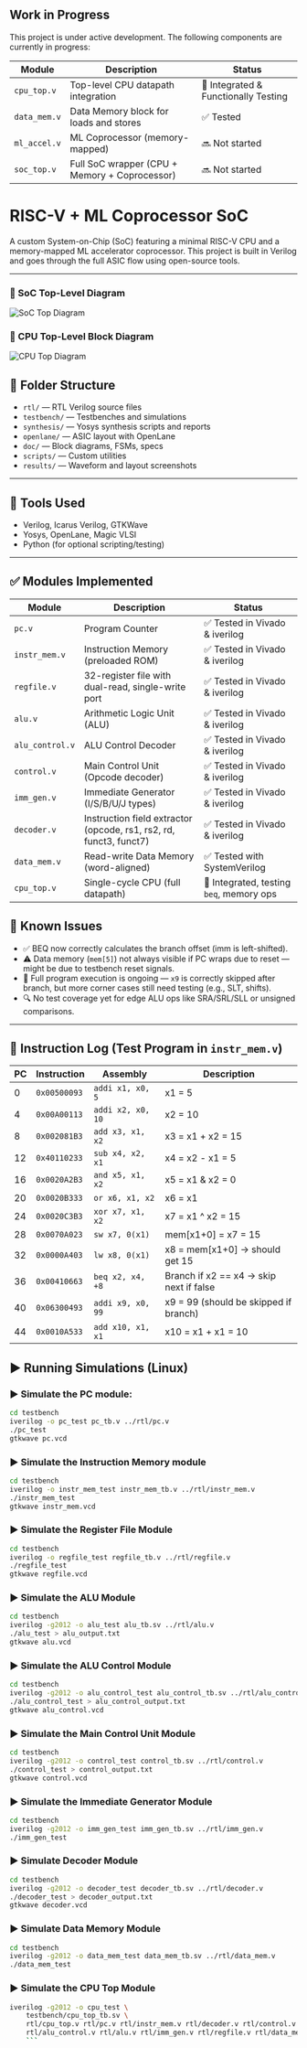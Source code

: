 ## Work in Progress
This project is under active development. The following components are currently in progress:

| Module       | Description                                   | Status         |
| ------------ | --------------------------------------------- | -------------- |
| `cpu_top.v`    | Top-level CPU datapath integration            | 🧪 Integrated & Functionally Testing     |
| `data_mem.v`  | Data Memory block for loads and stores        | ✅ Tested       |
| `ml_accel.v` | ML Coprocessor (memory-mapped)                | 🔜 Not started |
| `soc_top.v`  | Full SoC wrapper (CPU + Memory + Coprocessor) | 🔜 Not started |


# RISC-V + ML Coprocessor SoC

A custom System-on-Chip (SoC) featuring a minimal RISC-V CPU and a memory-mapped ML accelerator coprocessor. This project is built in Verilog and goes through the full ASIC flow using open-source tools.

---

### 🧩 SoC Top-Level Diagram

![SoC Top Diagram](doc/soc_top_block_diagram.png)

### 🧭 CPU Top-Level Block Diagram

![CPU Top Diagram](doc/cpu_top_block_diagram.png)

## 📁 Folder Structure

- `rtl/` — RTL Verilog source files  
- `testbench/` — Testbenches and simulations  
- `synthesis/` — Yosys synthesis scripts and reports  
- `openlane/` — ASIC layout with OpenLane  
- `doc/` — Block diagrams, FSMs, specs  
- `scripts/` — Custom utilities  
- `results/` — Waveform and layout screenshots  

---

## 🔧 Tools Used

- Verilog, Icarus Verilog, GTKWave  
- Yosys, OpenLane, Magic VLSI  
- Python (for optional scripting/testing)

---

## ✅ Modules Implemented

| Module        | Description                        | Status                           |
|---------------|------------------------------------|----------------------------------|
| `pc.v`        | Program Counter                    | ✅ Tested in Vivado & iverilog   |
| `instr_mem.v` | Instruction Memory (preloaded ROM) | ✅ Tested in Vivado & iverilog   |
| `regfile.v`   | 32-register file with dual-read, single-write port | ✅ Tested in Vivado & iverilog |
| `alu.v`    | Arithmetic Logic Unit (ALU)     | ✅ Tested in Vivado & iverilog |
| `alu_control.v` | ALU Control Decoder | ✅ Tested in Vivado & iverilog |
| `control.v` | Main Control Unit (Opcode decoder) | ✅ Tested in Vivado & iverilog |
| `imm_gen.v` | Immediate Generator (I/S/B/U/J types) | ✅ Tested in Vivado & iverilog |
| `decoder.v` | Instruction field extractor (opcode, rs1, rs2, rd, funct3, funct7) | ✅ Tested in Vivado & iverilog |
| `data_mem.v`  | Read-write Data Memory (word-aligned) | ✅ Tested with SystemVerilog    |
| `cpu_top.v`    | Single-cycle CPU (full datapath)    | 🧪 Integrated, testing `beq`, memory ops |

## 🐞 Known Issues

- ✅ BEQ now correctly calculates the branch offset (imm is left-shifted).
- ⚠️ Data memory (`mem[5]`) not always visible if PC wraps due to reset — might be due to testbench reset signals.
- 🚧 Full program execution is ongoing — `x9` is correctly skipped after branch, but more corner cases still need testing (e.g., SLT, shifts).
- 🔍 No test coverage yet for edge ALU ops like SRA/SRL/SLL or unsigned comparisons.

---

## 📜 Instruction Log (Test Program in `instr_mem.v`)

| PC  | Instruction        | Assembly         | Description                             |
|-----|--------------------|------------------|-----------------------------------------|
| 0   | `0x00500093`       | `addi x1, x0, 5` | x1 = 5                                  |
| 4   | `0x00A00113`       | `addi x2, x0, 10`| x2 = 10                                 |
| 8   | `0x002081B3`       | `add x3, x1, x2` | x3 = x1 + x2 = 15                        |
| 12  | `0x40110233`       | `sub x4, x2, x1` | x4 = x2 - x1 = 5                         |
| 16  | `0x0020A2B3`       | `and x5, x1, x2` | x5 = x1 & x2 = 0                         |
| 20  | `0x0020B333`       | `or x6, x1, x2`  | x6 = x1 | x2 = 15                        |
| 24  | `0x0020C3B3`       | `xor x7, x1, x2` | x7 = x1 ^ x2 = 15                        |
| 28  | `0x0070A023`       | `sw x7, 0(x1)`   | mem[x1+0] = x7 = 15                      |
| 32  | `0x0000A403`       | `lw x8, 0(x1)`   | x8 = mem[x1+0] → should get 15          |
| 36  | `0x00410663`       | `beq x2, x4, +8` | Branch if x2 == x4 → skip next if false |
| 40  | `0x06300493`       | `addi x9, x0, 99`| x9 = 99 (should be skipped if branch)   |
| 44  | `0x0010A533`       | `add x10, x1, x1`| x10 = x1 + x1 = 10                       |

## ▶️ Running Simulations (Linux)

### ▶️ Simulate the PC module:
```bash
cd testbench
iverilog -o pc_test pc_tb.v ../rtl/pc.v
./pc_test
gtkwave pc.vcd
```

### ▶️ Simulate the Instruction Memory module
```bash
cd testbench
iverilog -o instr_mem_test instr_mem_tb.v ../rtl/instr_mem.v
./instr_mem_test
gtkwave instr_mem.vcd
```

### ▶️ Simulate the Register File Module
```bash
cd testbench
iverilog -o regfile_test regfile_tb.v ../rtl/regfile.v
./regfile_test
gtkwave regfile.vcd
```
### ▶️ Simulate the ALU Module

```bash
cd testbench
iverilog -g2012 -o alu_test alu_tb.sv ../rtl/alu.v
./alu_test > alu_output.txt
gtkwave alu.vcd
```
### ▶️ Simulate the ALU Control Module
```bash
cd testbench
iverilog -g2012 -o alu_control_test alu_control_tb.sv ../rtl/alu_control.v
./alu_control_test > alu_control_output.txt
gtkwave alu_control.vcd
```
### ▶️ Simulate the Main Control Unit Module
```bash
cd testbench
iverilog -g2012 -o control_test control_tb.sv ../rtl/control.v
./control_test > control_output.txt
gtkwave control.vcd
```
### ▶️ Simulate the Immediate Generator Module
```bash
cd testbench
iverilog -g2012 -o imm_gen_test imm_gen_tb.sv ../rtl/imm_gen.v
./imm_gen_test
```
### ▶️ Simulate Decoder Module
```bash
cd testbench
iverilog -g2012 -o decoder_test decoder_tb.sv ../rtl/decoder.v
./decoder_test > decoder_output.txt
gtkwave decoder.vcd
```
### ▶️ Simulate Data Memory Module
```bash
cd testbench
iverilog -g2012 -o data_mem_test data_mem_tb.sv ../rtl/data_mem.v
./data_mem_test
```
### ▶️ Simulate the CPU Top Module
```bash
iverilog -g2012 -o cpu_test \
    testbench/cpu_top_tb.sv \
    rtl/cpu_top.v rtl/pc.v rtl/instr_mem.v rtl/decoder.v rtl/control.v \
    rtl/alu_control.v rtl/alu.v rtl/imm_gen.v rtl/regfile.v rtl/data_mem.v
    ```
